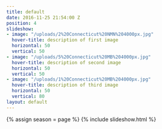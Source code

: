 ```yaml
---
title: default
date: 2016-11-25 21:54:00 Z
position: 4
slideshow:
- image: "/uploads/2%20Connecticut%20NMN%204000px.jpg"
  hover-title: description of first image
  horizontal: 50
  vertical: 50
- image: "/uploads/5%20Connecticut%20MB%204000px.jpg"
  hover-title: description of second image
  horizontal: 50
  vertical: 50
- image: "/uploads/1%20Connecticut%20MB%204000px.jpg"
  hover-title: description of third image
  horizontal: 50
  vertical: 80
layout: default
---
```


{% assign season = page %}
{% include slideshow.html %}
